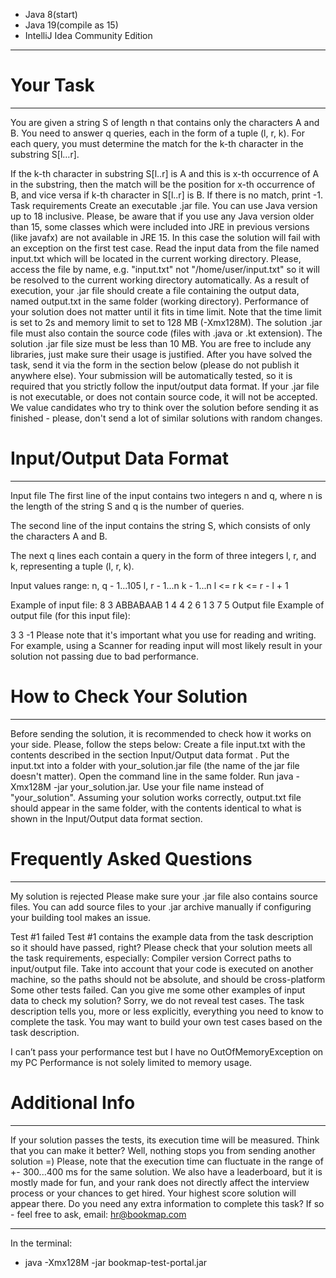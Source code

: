 - Java 8(start)
- Java 19(compile as 15)
- IntelliJ Idea Community Edition
___
# Your Task
___
You are given a string S of length n that contains only the characters A and B. You need to answer q queries, each in the form of a tuple (l, r, k). For each query, you must determine the match for the k-th character in the substring S[l…r].

If the k-th character in substring S[l..r] is A and this is x-th occurrence of A in the substring, then the match will be the position for x-th occurrence of B, and vice versa if k-th character in S[l..r] is B.
If there is no match, print -1.
Task requirements
Create an executable .jar file. You can use Java version up to 18 inclusive. Please, be aware that if you use any Java version older than 15, some classes which were included into JRE in previous versions (like javafx) are not available in JRE 15. In this case the solution will fail with an exception on the first test case.
Read the input data from the file named input.txt which will be located in the current working directory. Please, access the file by name, e.g. "input.txt" not "/home/user/input.txt" so it will be resolved to the current working directory automatically.
As a result of execution, your .jar file should create a file containing the output data, named output.txt in the same folder (working directory).
Performance of your solution does not matter until it fits in time limit. Note that the time limit is set to 2s and memory limit to set to 128 MB (-Xmx128M).
The solution .jar file must also contain the source code (files with .java or .kt extension).
The solution .jar file size must be less than 10 MB. You are free to include any libraries, just make sure their usage is justified.
After you have solved the task, send it via the form in the section below (please do not publish it anywhere else). Your submission will be automatically tested, so it is required that you strictly follow the input/output data format. If your .jar file is not executable, or does not contain source code, it will not be accepted.
We value candidates who try to think over the solution before sending it as finished - please, don't send a lot of similar solutions with random changes.

# Input/Output Data Format
___
Input file
The first line of the input contains two integers n and q, where n is the length of the string S and q is the number of queries.

The second line of the input contains the string S, which consists of only the characters A and B.

The next q lines each contain a query in the form of three integers l, r, and k, representing a tuple (l, r, k).

Input values range:
n, q - 1...105
l, r - 1...n
k - 1...n
l <= r
k <= r - l + 1

Example of input file:
8 3
ABBABAAB
1 4 4
2 6 1
3 7 5
Output file
Example of output file (for this input file):

3
3
-1
Please note that it's important what you use for reading and writing. For example, using a Scanner for reading input will most likely result in your solution not passing due to bad performance.

# How to Check Your Solution
___
Before sending the solution, it is recommended to check how it works on your side. Please, follow the steps below:
Create a file input.txt with the contents described in the section Input/Output data format .
Put the input.txt into a folder with your_solution.jar file (the name of the jar file doesn't matter).
Open the command line in the same folder. Run java -Xmx128M -jar your_solution.jar. Use your file name instead of "your_solution".
Assuming your solution works correctly, output.txt file should appear in the same folder, with the contents identical to what is shown in the Input/Output data format section.

# Frequently Asked Questions
___
My solution is rejected
Please make sure your .jar file also contains source files. You can add source files to your .jar archive manually if configuring your building tool makes an issue.

Test #1 failed
Test #1 contains the example data from the task description so it should have passed, right? Please check that your solution meets all the task requirements, especially:
Compiler version
Correct paths to input/output file. Take into account that your code is executed on another machine, so the paths should not be absolute, and should be cross-platform
Some other tests failed. Can you give me some other examples of input data to check my solution?
Sorry, we do not reveal test cases. The task description tells you, more or less explicitly, everything you need to know to complete the task. You may want to build your own test cases based on the task description.

I can’t pass your performance test but I have no OutOfMemoryException on my PC
Performance is not solely limited to memory usage.

# Additional Info
___
If your solution passes the tests, its execution time will be measured. Think that you can make it better? Well, nothing stops you from sending another solution =)
Please, note that the execution time can fluctuate in the range of +- 300...400 ms for the same solution.
We also have a leaderboard, but it is mostly made for fun, and your rank does not directly affect the interview process or your chances to get hired. Your highest score solution will appear there.
Do you need any extra information to complete this task? If so - feel free to ask, email: hr@bookmap.com
___
In the terminal:
- java -Xmx128M -jar bookmap-test-portal.jar
